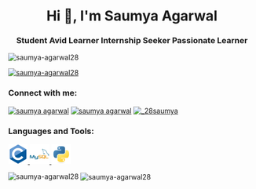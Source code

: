 <h1 align="center">Hi 👋, I'm Saumya Agarwal</h1>
<h3 align="center">Student Avid Learner Internship Seeker Passionate Learner</h3>

<p align="left"> <img src="https://komarev.com/ghpvc/?username=saumya-agarwal28&label=Profile%20views&color=0e75b6&style=flat" alt="saumya-agarwal28" /> </p>

<p align="left"> <a href="https://github.com/ryo-ma/github-profile-trophy"><img src="https://github-profile-trophy.vercel.app/?username=saumya-agarwal28" alt="saumya-agarwal28" /></a> </p>

<h3 align="left">Connect with me:</h3>
<p align="left">
<a href="https://linkedin.com/in/saumya agarwal" target="blank"><img align="center" src="https://raw.githubusercontent.com/rahuldkjain/github-profile-readme-generator/master/src/images/icons/Social/linked-in-alt.svg" alt="saumya agarwal" height="30" width="40" /></a>
<a href="https://fb.com/saumya agarwal" target="blank"><img align="center" src="https://raw.githubusercontent.com/rahuldkjain/github-profile-readme-generator/master/src/images/icons/Social/facebook.svg" alt="saumya agarwal" height="30" width="40" /></a>
<a href="https://discord.gg/_28saumya" target="blank"><img align="center" src="https://raw.githubusercontent.com/rahuldkjain/github-profile-readme-generator/master/src/images/icons/Social/discord.svg" alt="_28saumya" height="30" width="40" /></a>
</p>

<h3 align="left">Languages and Tools:</h3>
<p align="left"> <a href="https://www.cprogramming.com/" target="_blank" rel="noreferrer"> <img src="https://raw.githubusercontent.com/devicons/devicon/master/icons/c/c-original.svg" alt="c" width="40" height="40"/> </a> <a href="https://www.mysql.com/" target="_blank" rel="noreferrer"> <img src="https://raw.githubusercontent.com/devicons/devicon/master/icons/mysql/mysql-original-wordmark.svg" alt="mysql" width="40" height="40"/> </a> <a href="https://www.python.org" target="_blank" rel="noreferrer"> <img src="https://raw.githubusercontent.com/devicons/devicon/master/icons/python/python-original.svg" alt="python" width="40" height="40"/> </a> </p>

<p><img align="left" src="https://github-readme-stats.vercel.app/api/top-langs?username=saumya-agarwal28&show_icons=true&locale=en&layout=compact" alt="saumya-agarwal28" /></p>

<p>&nbsp;<img align="center" src="https://github-readme-stats.vercel.app/api?username=saumya-agarwal28&show_icons=true&locale=en" alt="saumya-agarwal28" /></p>


